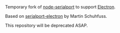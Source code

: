 Temporary fork of [node-serialport](https://github.com/voodootikigod/node-serialport) to support [Electron](https://github.com/atom/electron).

Based on [serialport-electron](https://github.com/usefulthink/node-serialport) by Martin Schuhfuss.

This repository will be deprecated ASAP.
